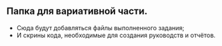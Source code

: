 ## Папка для вариативной части.
* Сюда будут добавляться файлы выполненного задания;
* И скрины кода, необходимые для создания руководств и отчётов.
